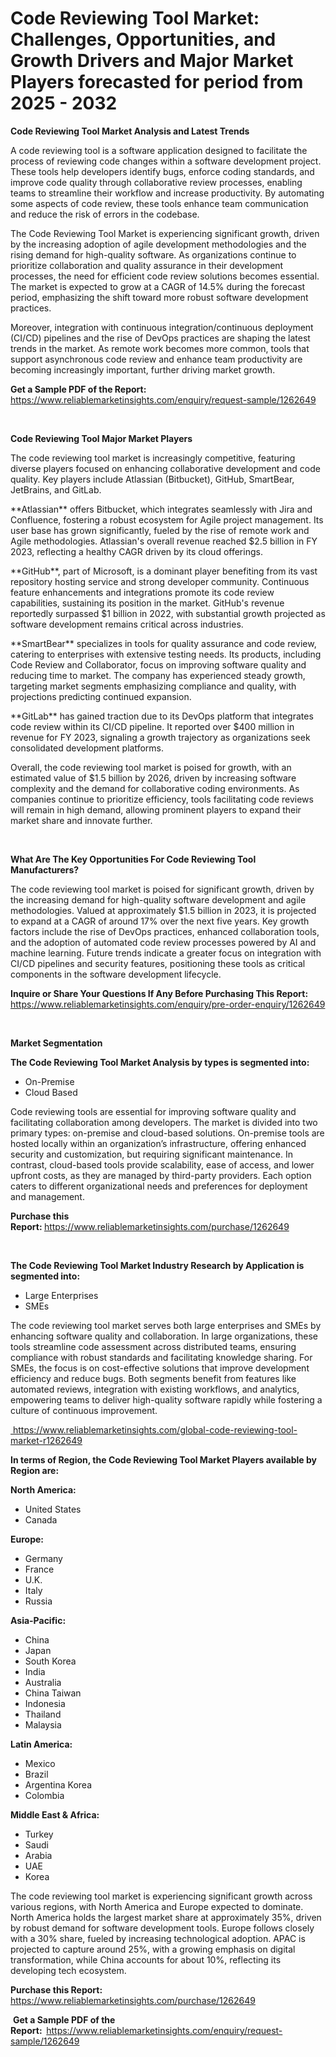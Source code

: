 <p><h1>Code Reviewing Tool Market: Challenges, Opportunities, and Growth Drivers and Major Market Players forecasted for period from 2025 - 2032</h1></p><p><strong>Code Reviewing Tool Market Analysis and Latest Trends</strong></p>
<p><p>A code reviewing tool is a software application designed to facilitate the process of reviewing code changes within a software development project. These tools help developers identify bugs, enforce coding standards, and improve code quality through collaborative review processes, enabling teams to streamline their workflow and increase productivity. By automating some aspects of code review, these tools enhance team communication and reduce the risk of errors in the codebase.</p><p>The Code Reviewing Tool Market is experiencing significant growth, driven by the increasing adoption of agile development methodologies and the rising demand for high-quality software. As organizations continue to prioritize collaboration and quality assurance in their development processes, the need for efficient code review solutions becomes essential. The market is expected to grow at a CAGR of 14.5% during the forecast period, emphasizing the shift toward more robust software development practices.</p><p>Moreover, integration with continuous integration/continuous deployment (CI/CD) pipelines and the rise of DevOps practices are shaping the latest trends in the market. As remote work becomes more common, tools that support asynchronous code review and enhance team productivity are becoming increasingly important, further driving market growth.</p></p>
<p><strong>Get a Sample PDF of the Report:&nbsp;</strong> <a href="https://www.reliablemarketinsights.com/enquiry/request-sample/1262649?utm_campaign=2717&utm_medium=2&utm_source=Github&utm_content=ia&utm_term=20042025&utm_id=code-reviewing-tool">https://www.reliablemarketinsights.com/enquiry/request-sample/1262649</a></p>
<p>&nbsp;</p>
<p><strong>Code Reviewing Tool Major Market Players</strong></p>
<p><p>The code reviewing tool market is increasingly competitive, featuring diverse players focused on enhancing collaborative development and code quality. Key players include Atlassian (Bitbucket), GitHub, SmartBear, JetBrains, and GitLab.</p><p>**Atlassian** offers Bitbucket, which integrates seamlessly with Jira and Confluence, fostering a robust ecosystem for Agile project management. Its user base has grown significantly, fueled by the rise of remote work and Agile methodologies. Atlassian's overall revenue reached $2.5 billion in FY 2023, reflecting a healthy CAGR driven by its cloud offerings.</p><p>**GitHub**, part of Microsoft, is a dominant player benefiting from its vast repository hosting service and strong developer community. Continuous feature enhancements and integrations promote its code review capabilities, sustaining its position in the market. GitHub's revenue reportedly surpassed $1 billion in 2022, with substantial growth projected as software development remains critical across industries.</p><p>**SmartBear** specializes in tools for quality assurance and code review, catering to enterprises with extensive testing needs. Its products, including Code Review and Collaborator, focus on improving software quality and reducing time to market. The company has experienced steady growth, targeting market segments emphasizing compliance and quality, with projections predicting continued expansion.</p><p>**GitLab** has gained traction due to its DevOps platform that integrates code review within its CI/CD pipeline. It reported over $400 million in revenue for FY 2023, signaling a growth trajectory as organizations seek consolidated development platforms.</p><p>Overall, the code reviewing tool market is poised for growth, with an estimated value of $1.5 billion by 2026, driven by increasing software complexity and the demand for collaborative coding environments. As companies continue to prioritize efficiency, tools facilitating code reviews will remain in high demand, allowing prominent players to expand their market share and innovate further.</p></p>
<p>&nbsp;</p>
<p><strong>What Are The Key Opportunities For Code Reviewing Tool Manufacturers?</strong></p>
<p><p>The code reviewing tool market is poised for significant growth, driven by the increasing demand for high-quality software development and agile methodologies. Valued at approximately $1.5 billion in 2023, it is projected to expand at a CAGR of around 17% over the next five years. Key growth factors include the rise of DevOps practices, enhanced collaboration tools, and the adoption of automated code review processes powered by AI and machine learning. Future trends indicate a greater focus on integration with CI/CD pipelines and security features, positioning these tools as critical components in the software development lifecycle.</p></p>
<p><strong>Inquire or Share Your Questions If Any Before Purchasing This Report:</strong> <a href="https://www.reliablemarketinsights.com/enquiry/pre-order-enquiry/1262649?utm_campaign=2717&utm_medium=2&utm_source=Github&utm_content=ia&utm_term=20042025&utm_id=code-reviewing-tool">https://www.reliablemarketinsights.com/enquiry/pre-order-enquiry/1262649</a></p>
<p>&nbsp;</p>
<p><strong>Market Segmentation</strong></p>
<p><strong>The Code Reviewing Tool Market Analysis by types is segmented into:</strong></p>
<p><ul><li>On-Premise</li><li>Cloud Based</li></ul></p>
<p><p>Code reviewing tools are essential for improving software quality and facilitating collaboration among developers. The market is divided into two primary types: on-premise and cloud-based solutions. On-premise tools are hosted locally within an organization’s infrastructure, offering enhanced security and customization, but requiring significant maintenance. In contrast, cloud-based tools provide scalability, ease of access, and lower upfront costs, as they are managed by third-party providers. Each option caters to different organizational needs and preferences for deployment and management.</p></p>
<p><strong>Purchase this Report:&nbsp;</strong><a href="https://www.reliablemarketinsights.com/purchase/1262649?utm_campaign=2717&utm_medium=2&utm_source=Github&utm_content=ia&utm_term=20042025&utm_id=code-reviewing-tool">https://www.reliablemarketinsights.com/purchase/1262649</a></p>
<p>&nbsp;</p>
<p><strong>The Code Reviewing Tool Market Industry Research by Application is segmented into:</strong></p>
<p><ul><li>Large Enterprises</li><li>SMEs</li></ul></p>
<p><p>The code reviewing tool market serves both large enterprises and SMEs by enhancing software quality and collaboration. In large organizations, these tools streamline code assessment across distributed teams, ensuring compliance with robust standards and facilitating knowledge sharing. For SMEs, the focus is on cost-effective solutions that improve development efficiency and reduce bugs. Both segments benefit from features like automated reviews, integration with existing workflows, and analytics, empowering teams to deliver high-quality software rapidly while fostering a culture of continuous improvement.</p></p>
<p><a href="https://www.reliablemarketinsights.com/global-code-reviewing-tool-market-r1262649?utm_campaign=2717&utm_medium=2&utm_source=Github&utm_content=ia&utm_term=20042025&utm_id=code-reviewing-tool">&nbsp;https://www.reliablemarketinsights.com/global-code-reviewing-tool-market-r1262649</a></p>
<p><strong>In terms of Region, the Code Reviewing Tool Market Players available by Region are:</strong></p>
<p>
    <p> <strong> North America: </strong>
        <ul>
            <li>United States</li>
            <li>Canada</li>
        </ul>
        </p> 
    <p> <strong> Europe: </strong>
        <ul>
            <li>Germany</li>
            <li>France</li>
            <li>U.K.</li>
            <li>Italy</li>
            <li>Russia</li>
        </ul>
        </p> 
    <p> <strong> Asia-Pacific: </strong>
        <ul>
            <li>China</li>
            <li>Japan</li>
            <li>South Korea</li>
            <li>India</li>
            <li>Australia</li>
            <li>China Taiwan</li>
            <li>Indonesia</li>
            <li>Thailand</li>
            <li>Malaysia</li>
        </ul>
        </p> 
    <p> <strong> Latin America: </strong>
        <ul>
            <li>Mexico</li>
            <li>Brazil</li>
            <li>Argentina Korea</li>
            <li>Colombia</li>
        </ul>
        </p> 
    <p> <strong> Middle East & Africa: </strong>
        <ul>
            <li>Turkey</li>
            <li>Saudi</li>
            <li>Arabia</li>
            <li>UAE</li>
            <li>Korea</li>
        </ul>
    </p>
    </p>
<p><p>The code reviewing tool market is experiencing significant growth across various regions, with North America and Europe expected to dominate. North America holds the largest market share at approximately 35%, driven by robust demand for software development tools. Europe follows closely with a 30% share, fueled by increasing technological adoption. APAC is projected to capture around 25%, with a growing emphasis on digital transformation, while China accounts for about 10%, reflecting its developing tech ecosystem.</p></p>
<p><strong>Purchase this Report: </strong><a href="https://www.reliablemarketinsights.com/purchase/1262649?utm_campaign=2717&utm_medium=2&utm_source=Github&utm_content=ia&utm_term=20042025&utm_id=code-reviewing-tool">https://www.reliablemarketinsights.com/purchase/1262649</a></p>
<p>&nbsp;<strong>Get a Sample PDF of the Report:&nbsp;&nbsp;</strong><a href="https://www.reliablemarketinsights.com/enquiry/request-sample/1262649?utm_campaign=2717&utm_medium=2&utm_source=Github&utm_content=ia&utm_term=20042025&utm_id=code-reviewing-tool">https://www.reliablemarketinsights.com/enquiry/request-sample/1262649</a></p>
<p><strong></strong></p>
<p><p></p><p></p><p></p></p>